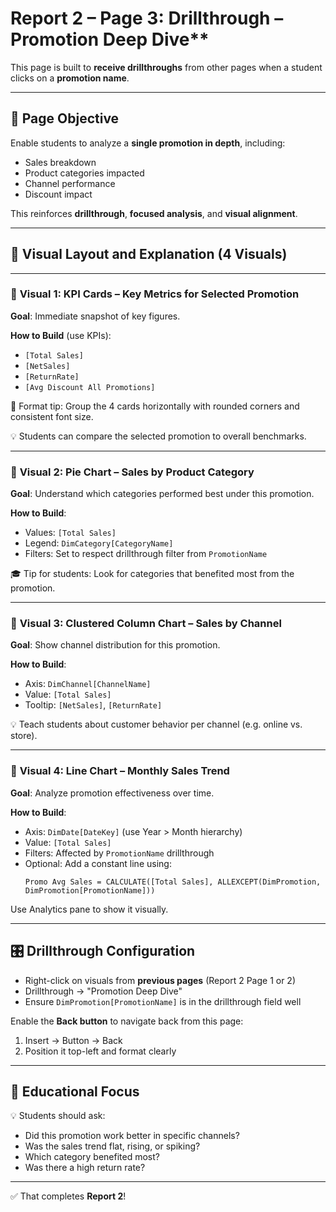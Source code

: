 # Report 2 – Page 3: Drillthrough – Promotion Deep Dive**  
This page is built to **receive drillthroughs** from other pages when a student clicks on a **promotion name**.

---

## 🎯 **Page Objective**
Enable students to analyze a **single promotion in depth**, including:
- Sales breakdown
- Product categories impacted
- Channel performance
- Discount impact

This reinforces **drillthrough**, **focused analysis**, and **visual alignment**.

---

## 🧩 **Visual Layout and Explanation (4 Visuals)**

---

### 🔹 **Visual 1: KPI Cards – Key Metrics for Selected Promotion**
**Goal**: Immediate snapshot of key figures.

**How to Build** (use KPIs):
- `[Total Sales]`
- `[NetSales]`
- `[ReturnRate]`
- `[Avg Discount All Promotions]`

📌 Format tip: Group the 4 cards horizontally with rounded corners and consistent font size.

💡 Students can compare the selected promotion to overall benchmarks.

---

### 🔹 **Visual 2: Pie Chart – Sales by Product Category**
**Goal**: Understand which categories performed best under this promotion.

**How to Build**:
- Values: `[Total Sales]`
- Legend: `DimCategory[CategoryName]`
- Filters: Set to respect drillthrough filter from `PromotionName`

🎓 Tip for students: Look for categories that benefited most from the promotion.

---

### 🔹 **Visual 3: Clustered Column Chart – Sales by Channel**
**Goal**: Show channel distribution for this promotion.

**How to Build**:
- Axis: `DimChannel[ChannelName]`
- Value: `[Total Sales]`
- Tooltip: `[NetSales]`, `[ReturnRate]`

💡 Teach students about customer behavior per channel (e.g. online vs. store).

---

### 🔹 **Visual 4: Line Chart – Monthly Sales Trend**
**Goal**: Analyze promotion effectiveness over time.

**How to Build**:
- Axis: `DimDate[DateKey]` (use Year > Month hierarchy)
- Value: `[Total Sales]`
- Filters: Affected by `PromotionName` drillthrough
- Optional: Add a constant line using:
   ```DAX
   Promo Avg Sales = CALCULATE([Total Sales], ALLEXCEPT(DimPromotion, DimPromotion[PromotionName]))
   ```

Use Analytics pane to show it visually.

---

## 🎛️ **Drillthrough Configuration**
- Right-click on visuals from **previous pages** (Report 2 Page 1 or 2)
- Drillthrough → "Promotion Deep Dive"
- Ensure `DimPromotion[PromotionName]` is in the drillthrough field well

Enable the **Back button** to navigate back from this page:
1. Insert → Button → Back
2. Position it top-left and format clearly

---

## 🧠 Educational Focus

💡 Students should ask:
- Did this promotion work better in specific channels?
- Was the sales trend flat, rising, or spiking?
- Which category benefited most?
- Was there a high return rate?

---

✅ That completes **Report 2**!
